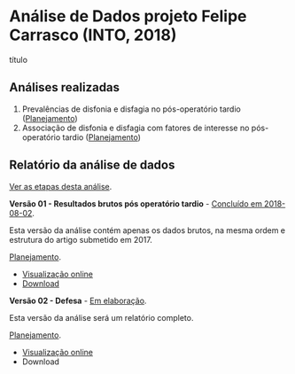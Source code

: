 # Análise de Dados projeto Felipe Carrasco (INTO, 2018)

título

## Análises realizadas

1. Prevalências de disfonia e disfagia no pós-operatório tardio ([Planejamento][proj-prev])
2. Associação de disfonia e disfagia com fatores de interesse no pós-operatório tardio ([Planejamento][proj-or])

[proj-prev]: https://github.com/philsf-biostat/analise_dados_FC_2018a/projects/1
[proj-or]: https://github.com/philsf-biostat/analise_dados_FC_2018a/projects/2

## Relatório da análise de dados

[Ver as etapas desta análise][releases].

**Versão 01 - Resultados brutos pós operatório tardio** - [Concluído em 2018-08-02][milestone-prequal].

Esta versão da análise contém apenas os dados brutos, na mesma ordem e estrutura do artigo submetido em 2017.

[Planejamento][v01-project].

- [Visualização online][reportviz-v01]
- [Download][docx-v01]

**Versão 02 - Defesa** - [Em elaboração][milestone-posqual].

Esta versão da análise será um relatório completo.

[Planejamento][v02-project].

- [Visualização online][reportviz-v02]
- Download

[releases]: https://github.com/philsf-biostat/analise_dados_FC_2018a/releases/
[milestone-prequal]: https://github.com/philsf-biostat/analise_dados_FC_2018a/milestone/2
[reportviz-v01]: report/analise_dados_FC_2018a-v01.md
[docx-v01]: report/analise_dados_FC_2018a-v01.docx?raw=true
[v01-project]: https://github.com/philsf-biostat/analise_dados_FC_2018a/projects/3

[milestone-posqual]: https://github.com/philsf-biostat/analise_dados_FC_2018a/milestone/4
[reportviz-v02]: report/analise_dados_FC_2018a-v02.md
[docx-v02]: report/analise_dados_FC_2018a-v02.docx?raw=true
[v02-project]: https://github.com/philsf-biostat/analise_dados_FC_2018a/projects/4
